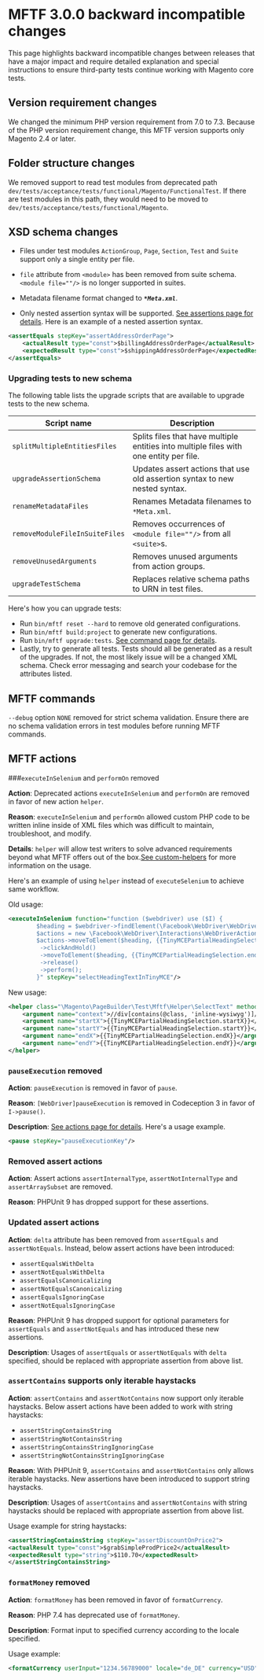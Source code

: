 # MFTF 3.0.0 backward incompatible changes

This page highlights backward incompatible changes between releases that have a major impact and require detailed explanation and special instructions to ensure third-party tests continue working with Magento core tests.

## Version requirement changes

We changed the minimum PHP version requirement from 7.0 to 7.3. Because of the PHP version requirement change, this MFTF version supports only Magento 2.4 or later.

## Folder structure changes

We removed support to read test modules from deprecated path `dev/tests/acceptance/tests/functional/Magento/FunctionalTest`. If there are test modules in this path, they would need to be moved to `dev/tests/acceptance/tests/functional/Magento`. 

## XSD schema changes

- Files under test modules `ActionGroup`, `Page`, `Section`, `Test` and `Suite` support only a single entity per file. 

- `file` attribute from `<module>` has been removed from suite schema. `<module file=""/>` is no longer supported in suites.

- Metadata filename format changed to ***`*Meta.xml`***.

- Only nested assertion syntax will be supported. [See assertions page for details](./docs/test/assertions.md). Here is an example of a nested assertion syntax.
```xml
<assertEquals stepKey="assertAddressOrderPage">
    <actualResult type="const">$billingAddressOrderPage</actualResult>
    <expectedResult type="const">$shippingAddressOrderPage</expectedResult>
</assertEquals>
```
### Upgrading tests to new schema

The following table lists the upgrade scripts that are available to upgrade tests to the new schema.

| Script name           | Description                                                                                               |
|-----------------------|-----------------------------------------------------------------------------------------------------------|
|`splitMultipleEntitiesFiles`| Splits files that have multiple entities into multiple files with one entity per file. |
|`upgradeAssertionSchema`| Updates assert actions that use old assertion syntax to new nested syntax.|
|`renameMetadataFiles`| Renames Metadata filenames to `*Meta.xml`.|
|`removeModuleFileInSuiteFiles`| Removes occurrences of `<module file=""/>` from all `<suite>`s.|
|`removeUnusedArguments`| Removes unused arguments from action groups.|
|`upgradeTestSchema`| Replaces relative schema paths to URN in test files.| 

Here's how you can upgrade tests:

- Run `bin/mftf reset --hard` to remove old generated configurations.
- Run `bin/mftf build:project` to generate new configurations.
- Run `bin/mftf upgrade:tests`. [See command page for details](./docs/commands/mftf.md#upgradetests).
- Lastly, try to generate all tests. Tests should all be generated as a result of the upgrades. If not, the most likely issue will be a changed XML schema. Check error messaging and search your codebase for the attributes listed.

## MFTF commands

`--debug` option `NONE` removed for strict schema validation. Ensure there are no schema validation errors in test modules before running MFTF commands.

## MFTF actions

###`executeInSelenium` and `performOn` removed

**Action**: Deprecated actions `executeInSelenium` and `performOn` are removed in favor of new action `helper`.

**Reason**: `executeInSelenium` and `performOn` allowed custom PHP code to be written inline inside of XML files which was difficult to maintain, troubleshoot, and modify.

**Details**: `helper` will allow test writers to solve advanced requirements beyond what MFTF offers out of the box.[See custom-helpers](./docs/custom-helpers.md) for more information on the usage. 

Here's an example of using `helper` instead of `executeSelenium` to achieve same workflow.

Old usage:
```xml
<executeInSelenium function="function ($webdriver) use ($I) {
        $heading = $webdriver->findElement(\Facebook\WebDriver\WebDriverBy::xpath('//div[contains(@class, \'inline-wysiwyg\')]//h2'));
        $actions = new \Facebook\WebDriver\Interactions\WebDriverActions($webdriver);
        $actions->moveToElement($heading, {{TinyMCEPartialHeadingSelection.startX}}, {{TinyMCEPartialHeadingSelection.startY}})
         ->clickAndHold()
         ->moveToElement($heading, {{TinyMCEPartialHeadingSelection.endX}}, {{TinyMCEPartialHeadingSelection.endY}})
         ->release()
         ->perform();
        }" stepKey="selectHeadingTextInTinyMCE"/>
```    

New usage:
```xml
<helper class="\Magento\PageBuilder\Test\Mftf\Helper\SelectText" method="selectText" stepKey="selectHeadingTextInTinyMCE">
    <argument name="context">//div[contains(@class, 'inline-wysiwyg')]//h2</argument>
    <argument name="startX">{{TinyMCEPartialHeadingSelection.startX}}</argument>
    <argument name="startY">{{TinyMCEPartialHeadingSelection.startY}}</argument>
    <argument name="endX">{{TinyMCEPartialHeadingSelection.endX}}</argument>
    <argument name="endY">{{TinyMCEPartialHeadingSelection.endY}}</argument>
</helper>
```
### `pauseExecution` removed

**Action**: `pauseExecution` is removed in favor of `pause`.

**Reason**: `[WebDriver]pauseExecution` is removed in Codeception 3 in favor of `I->pause()`.

**Description**: [See actions page for details](./docs/test/actions.md#pause). Here's a usage example.
```xml
<pause stepKey="pauseExecutionKey"/>
```

### Removed assert actions

**Action**: Assert actions `assertInternalType`, `assertNotInternalType` and `assertArraySubset` are removed.

**Reason**: PHPUnit 9 has dropped support for these assertions.

### Updated assert actions

**Action**: `delta` attribute has been removed from `assertEquals` and `assertNotEquals`. Instead, below assert actions have been introduced:
 - `assertEqualsWithDelta`
 - `assertNotEqualsWithDelta` 
 - `assertEqualsCanonicalizing`
 - `assertNotEqualsCanonicalizing`
 - `assertEqualsIgnoringCase`
 - `assertNotEqualsIgnoringCase`

**Reason**: PHPUnit 9 has dropped support for optional parameters for `assertEquals` and `assertNotEquals` and has introduced these new assertions.

**Description**: Usages of `assertEquals` or `assertNotEquals` with `delta` specified, should be replaced with appropriate assertion from above list.

### `assertContains` supports only iterable haystacks

**Action**: `assertContains` and `assertNotContains` now support only iterable haystacks. Below assert actions have been added to work with string haystacks:
- `assertStringContainsString`
- `assertStringNotContainsString`
- `assertStringContainsStringIgnoringCase`
- `assertStringNotContainsStringIgnoringCase`

**Reason**: With PHPUnit 9, `assertContains` and `assertNotContains` only allows iterable haystacks. New assertions have been introduced to support string haystacks.

**Description**: Usages of `assertContains` and `assertNotContains` with string haystacks should be replaced with appropriate assertion from above list.

Usage example for string haystacks:
```xml
<assertStringContainsString stepKey="assertDiscountOnPrice2">
<actualResult type="const">$grabSimpleProdPrice2</actualResult>
<expectedResult type="string">$110.70</expectedResult>
</assertStringContainsString>
```

### `formatMoney` removed

**Action**: `formatMoney` has been removed in favor of `formatCurrency`.

**Reason**: PHP 7.4 has deprecated use of `formatMoney`. 

**Description**: Format input to specified currency according to the locale specified. 

Usage example:
```xml
<formatCurrency userInput="1234.56789000" locale="de_DE" currency="USD" stepKey="usdInDE"/>
```


